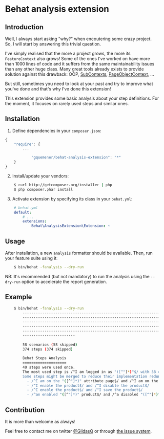 Behat analysis extension
========================

Introduction
------------

Well, I always start asking "why?" when encoutering some crazy project.
So, I will start by answering this trivial question.

I've simply realised that the more a project grows, the more its `FeatureContext` also grows!
Some of the ones I've worked on have more than 1000 lines of code and it suffers from the same maintainability issues than any other huge class.
Many great tools already exists to provide solution against this drawback: OOP, [SubContexts](http://docs.behat.org/guides/4.context.html#using-subcontexts), [PageObjectContext](https://github.com/sensiolabs/BehatPageObjectExtension), ...

But still, sometimes you need to look at your past and try to improve what you've done and that's why I've done this extension!

This extension provides some basic analysis about your step definitions.
For the moment, it focuses on rarely used steps and similar ones.

Installation
------------

1. Define dependencies in your `composer.json`:

``` javascript
{
    "require": {
        ...

            "gquemener/behat-analysis-extension": "*"
    }
}
```

2. Install/update your vendors:

``` bash
    $ curl http://getcomposer.org/installer | php
    $ php composer.phar install
```

3. Activate extension by specifying its class in your ``behat.yml``:

``` yaml
    # behat.yml
    default:
        # ...
        extensions:
            Behat\AnalysisExtension\Extension: ~
```

Usage
----

After installation, a new `analysis` formatter should be available.
Then, run your feature suite using it:

``` bash
    $ bin/behat -fanalysis --dry-run
```

NB: It's recommended (but not mandatory) to run the analysis using the `--dry-run` option to accelerate the report generation.

Example
-------

```bash
    $ bin/behat -fanalysis --dry-run
        ---------------------------------------------------------------------- 70
        ---------------------------------------------------------------------- 140
        ---------------------------------------------------------------------- 210
        ---------------------------------------------------------------------- 280
        ---------------------------------------------------------------------- 350
        ------------------------
        
        58 scenarios (58 skipped)
        374 steps (374 skipped)
        
        Behat Steps Analysis
        ====================
        40 steps were used once.
        The most used step is /^I am logged in as "([^"]*)"$/ with 58 calls.
        Some steps might be merged to reduce their implementation redundancy:
          - /^I am on the "([^"]*)" attribute page$/ and /^I am on the "([^"]*)" product page$/
          - /^I enable the product$/ and /^I disable the product$/
          - /^I enable the product$/ and /^I save the product$/
          - /^an enabled "([^"]*)" product$/ and /^a disabled "([^"]*)" product$/
```

Contribution
------------
It is more than welcome as always!

Feel free to contact me on twitter [@GildasQ](http://www.twitter.com/GildasQ) or through [the issue system](https://github.com/gquemener/behat-analysis-extension/issues/new).
